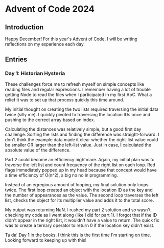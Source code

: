 # Advent of Code 2024

## Introduction

Happy December! For this year's [Advent of Code](https://adventofcode.com/), I will be writing reflections on my experience each day.

## Entries

### Day 1: Historian Hysteria

These challenges force me to refresh myself on simple concepts like reading files and regular expressions. I remember having a lot of trouble getting Node to read the files when I participated in my first AoC. What a relief it was to set up that process quickly this time around.

My initial thought on creating the two lists required traversing the initial data twice (silly me). I quickly pivoted to traversing the location IDs once and pushing to the correct array based on index.

Calculating the distances was relatively simple, but a good first day challenge. Sorting the lists and finding the difference was straight-forward. I don't think the example data made it clear whether the right-list value could be smaller OR larger than the left-list value. Just in case, I calculated the absolute value of the difference.

Part 2 could become an efficiency nightmare. Again, my initial plan was to traverse the left list and count frequency of the right list on each loop. Red flags immediately popped up in my head because that concept would have a time efficiency of O(n^2), a big no no in programming.

Instead of an egregious amount of looping, my final solution only loops twice. The first loop created an object with the location ID as the key and the number of appearances as the value. The second loop traverses the left list, checks the object for its multiplier value and adds it to the total score.

My output was returning NaN. I rushed my part 2 solution and so wasn't checking my code as I went along (like I did for part 1). I forgot that if the ID didn't appear in the right list, it wouldn't have a value to return. The quick fix was to create a ternary operator to return 0 if the location key didn't exist.

Ta da! Day 1 in the books. I think this is the first time I'm starting on time. Looking forward to keeping up with this!
